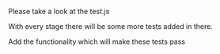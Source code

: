 Please take a look at the test.js

With every stage there will be some more tests added in there.

Add the functionality which will make these tests pass
